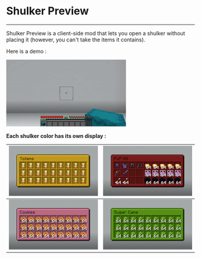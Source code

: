 # Shulker Preview

---

Shulker Preview is a client-side mod that lets you open a shulker without placing it (however, you can't take the items it contains).  

Here is a demo :

![Preview Shulker Demo](img/shulker-demo.gif)

**Each shulker color has its own display :**

| ![Yellow Shulker](img/yellow-shulker.png) | ![Red Shulker](img/red-shulker.png)   |
|-------------------------------------------|---------------------------------------|
| ![Pink Shulker](img/pink-shulker.png)     | ![Lime Shulker](img/lime-shulker.png) |
